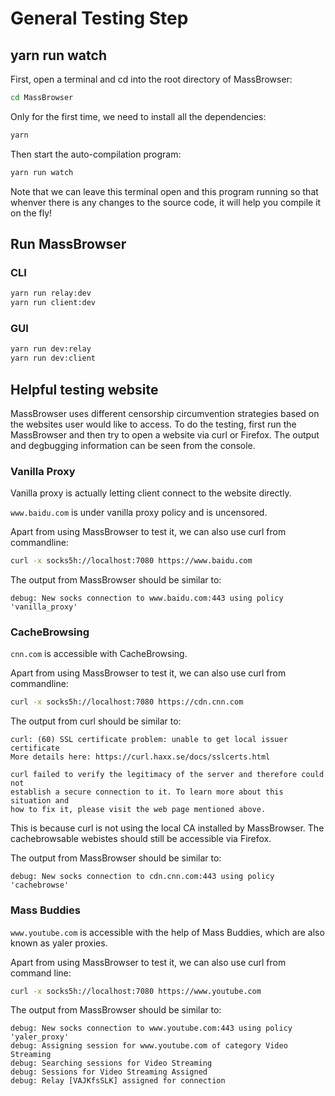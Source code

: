 # General Testing Step

## yarn run watch

First, open a terminal and cd into the root directory of MassBrowser:
```sh
cd MassBrowser
```

Only for the first time, we need to install all the dependencies:
```sh
yarn
```

Then start the auto-compilation program:
```sh
yarn run watch
```
Note that we can leave this terminal open and this program running so that whenver there is any changes to the source code, it will help you compile it on the fly!

## Run MassBrowser

### CLI

``` sh
yarn run relay:dev
yarn run client:dev
```

### GUI

``` sh
yarn run dev:relay
yarn run dev:client
```

## Helpful testing website

MassBrowser uses different censorship circumvention strategies based on the websites user would like to access. To do the testing, first run the MassBrowser and then try to open a website via curl or Firefox. The output and degbugging information can be seen from the console.

### Vanilla Proxy

Vanilla proxy is actually letting client connect to the website directly.

`www.baidu.com` is under vanilla proxy policy and is uncensored.

Apart from using MassBrowser to test it, we can also use curl from commandline:

```sh
curl -x socks5h://localhost:7080 https://www.baidu.com
```

The output from MassBrowser should be similar to:

    debug: New socks connection to www.baidu.com:443 using policy 'vanilla_proxy'

### CacheBrowsing

`cnn.com` is accessible with CacheBrowsing.

Apart from using MassBrowser to test it, we can also use curl from commandline:

```sh
curl -x socks5h://localhost:7080 https://cdn.cnn.com
```

The output from curl should be similar to:

	curl: (60) SSL certificate problem: unable to get local issuer certificate
	More details here: https://curl.haxx.se/docs/sslcerts.html

	curl failed to verify the legitimacy of the server and therefore could not
	establish a secure connection to it. To learn more about this situation and
	how to fix it, please visit the web page mentioned above.

This is because curl is not using the local CA installed by MassBrowser. The cachebrowsable webistes should still be accessible via Firefox.

The output from MassBrowser should be similar to:

    debug: New socks connection to cdn.cnn.com:443 using policy 'cachebrowse'

### Mass Buddies

`www.youtube.com` is accessible with the help of Mass Buddies, which are also known as yaler proxies.

Apart from using MassBrowser to test it, we can also use curl from command line:

```sh
curl -x socks5h://localhost:7080 https://www.youtube.com
```

The output from MassBrowser should be similar to:

    debug: New socks connection to www.youtube.com:443 using policy 'yaler_proxy'
    debug: Assigning session for www.youtube.com of category Video Streaming
    debug: Searching sessions for Video Streaming
    debug: Sessions for Video Streaming Assigned
    debug: Relay [VAJKfsSLK] assigned for connection
